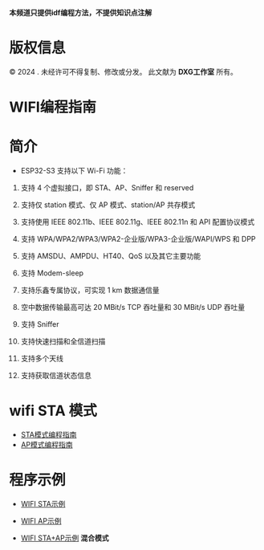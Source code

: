**本频道只提供idf编程方法，不提供知识点注解**

# 版权信息

 ©  2024 . 未经许可不得复制、修改或分发。 此文献为 **DXG工作室**  所有。

# WIFI编程指南

# 简介

- ESP32-S3 支持以下 Wi-Fi 功能：

1. 支持 4 个虚拟接口，即 STA、AP、Sniffer 和 reserved

2. 支持仅 station 模式、仅 AP 模式、station/AP 共存模式

3. 支持使用 IEEE 802.11b、IEEE 802.11g、IEEE 802.11n 和 API 配置协议模式

4. 支持 WPA/WPA2/WPA3/WPA2-企业版/WPA3-企业版/WAPI/WPS 和 DPP

5. 支持 AMSDU、AMPDU、HT40、QoS 以及其它主要功能

6. 支持 Modem-sleep

7. 支持乐鑫专属协议，可实现 1 km 数据通信量

8. 空中数据传输最高可达 20 MBit/s TCP 吞吐量和 30 MBit/s UDP 吞吐量

9. 支持 Sniffer

10. 支持快速扫描和全信道扫描

11. 支持多个天线

12. 支持获取信道状态信息


# wifi STA 模式

- [STA模式编程指南](wifiSTA.md)
- [AP模式编程指南](wifiAP.md)

# 程序示例

- [WIFI STA示例](wifista.c)

- [WIFI AP示例](wifiap.c)

- [WIFI STA+AP示例](wifiapsta.c)  **混合模式**